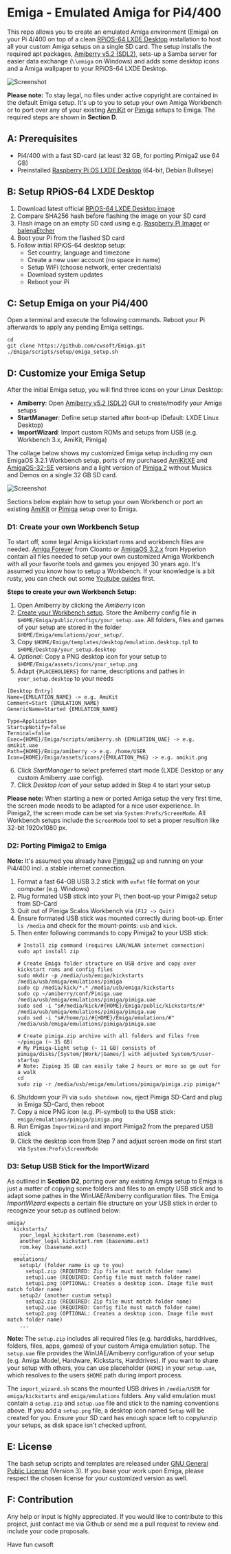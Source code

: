 # Emiga - Emulated Amiga for Pi4/400
This repo allows you to create an emulated Amiga environment (Emiga) on your Pi 4/400 on top of a clean [RPiOS-64 LXDE Desktop](https://www.raspberrypi.com/software/operating-systems/#raspberry-pi-os-64-bit) installation to host all your custom Amiga setups on a single SD card. The setup installs the required apt packages, [Amiberry v5.2 (SDL2)](https://github.com/midwan/amiberry), sets-up a Samba server for easier data exchange (`\\emiga` on Windows) and adds some desktop icons and a Amiga wallpaper to your RPiOS-64 LXDE Desktop.

![Screenshot](./assets/screenshots/emiga_env.png)

**Please note:** To stay legal, no files under active copyright are contained in the default Emiga setup. It's up to you to setup your own Amiga Workbench or to port over any of your existing [AmiKit](https://www.amikit.amiga.sk) or [Pimiga](https://youtube.com/watch?v=KLJk8fTjQLw) setups to Emiga. The required steps are shown in
**Section D**.

## A: Prerequisites
- Pi4/400 with a fast SD-card (at least 32 GB, for porting Pimiga2 use 64 GB)
- Preinstalled [Raspberry Pi OS LXDE Desktop](https://www.raspberrypi.com/software/operating-systems/#raspberry-pi-os-64-bit) (64-bit, Debian Bullseye)

## B: Setup RPiOS-64 LXDE Desktop
1. Download latest official [RPiOS-64 LXDE Desktop image](https://www.raspberrypi.com/software/operating-systems/#raspberry-pi-os-64-bit)
2. Compare SHA256 hash before flashing the image on your SD card
3. Flash image on an empty SD card using e.g. [Raspberry Pi Imager](https://www.raspberrypi.com/software/) or [balenaEtcher](https://www.balena.io/etcher/)
4. Boot your Pi from the flashed SD card
5. Follow initial RPiOS-64 desktop setup:
   - Set country, language and timezone
   - Create a new user account (no space in name)
   - Setup WiFi (choose network, enter credentials)
   - Download system updates
   - Reboot your Pi

## C: Setup Emiga on your Pi4/400
Open a terminal and execute the following commands. Reboot your Pi afterwards to apply any pending Emiga settings.
```
cd
git clone https://github.com/cwsoft/Emiga.git
./Emiga/scripts/setup/emiga_setup.sh
```
## D: Customize your Emiga Setup
After the initial Emiga setup, you will find three icons on your Linux Desktop:
- **Amiberry**: Open [Amiberry v5.2 (SDL2)](https://github.com/midwan/amiberry) GUI to create/modify your Amiga setups
- **StartManager**: Define setup started after boot-up (Default: LXDE Linux Desktop)
- **ImportWizard**: Import custom ROMs and setups from USB (e.g. Workbench 3.x, AmiKit, Pimiga)

The collage below shows my customized Emiga setup including my own EmigaOS 3.2.1 Workbench setup, ports of my purchased [AmiKitXE](https://www.amikit.amiga.sk) and [AmigaOS-32-SE](https://www.youtube.com/watch?v=p0AUsKNsFFo&list=PLPPMLgyyaMutm5waSlND4w-01SHVCbZwt&index=5) versions and a light version of [Pimiga 2](https://youtube.com/watch?v=KLJk8fTjQLw) without Musics and Demos on a single 32 GB SD card.

![Screenshot](./assets/screenshots/emiga_custom_setup_collage.png)

Sections below explain how to setup your own Workbench or port an existing [AmiKit](https://www.amikit.amiga.sk) or [Pimiga](https://youtube.com/watch?v=KLJk8fTjQLw) setup over to Emiga.

### D1: Create your own Workbench Setup
To start off, some legal Amiga kickstart roms and workbench files are needed. [Amiga Forever](https://www.amigaforever.com) from Cloanto or [AmigaOS 3.2.x](https://www.hyperion-entertainment.com) from Hyperion contain all files needed to setup your own customized Amiga Workbench with all your favorite tools and games you enjoyed 30 years ago. It's assumed you know how to setup a Workbench. If your knowledge is a bit rusty, you can check out some [Youtube guides](https://www.youtube.com/watch?v=jJG8-KG9tLI) first.

**Steps to create your own Workbench Setup:**
1. Open Amiberry by clicking the *Amiberry* icon
2. [Create your Workbench setup](https://www.youtube.com/watch?v=XKnSbTQDI_o). Store the Amiberry config file in `$HOME/Emiga/public/configs/your_setup.uae`. All folders, files and games of your setup are stored in the folder `$HOME/Emiga/emulations/your_setup/`.
3. Copy `$HOME/Emiga/templates/desktop/emulation.desktop.tpl` to `$HOME/Desktop/your_setup.desktop`
4. *Optional:* Copy a PNG desktop icon for your setup to `$HOME/Emiga/assets/icons/your_setup.png`
5. Adapt `{PLACEHOLDERS}` for name, descriptions and pathes in `your_setup.desktop` to your needs
```
[Desktop Entry]
Name={EMULATION_NAME} -> e.g. AmiKit
Comment=Start {EMULATION_NAME} 
GenericName=Started {EMULATION_NAME}

Type=Application
StartupNotify=false
Terminal=false
Exec={HOME}/Emiga/scripts/amiberry.sh {EMULATION_UAE} -> e.g. amikit.uae
Path={HOME}/Emiga/amiberry -> e.g. /home/USER
Icon={HOME}/Emiga/assets/icons/{EMULATION_PNG} -> e.g. amikit.png
```
6. Click *StartManager* to select preferred start mode (LXDE Desktop or any custom Amiberry .uae config).
7. Click *Desktop icon* of your setup added in Step 4 to start your setup

**Please note:** When starting a new or ported Amiga setup the very first time, the screen mode needs to be adapted for a nice user experience. In Pimiga2, the screen mode can be set via `System:Prefs/ScreenMode`. All Workbench setups include the `ScreenMode` tool to set a proper resultion like 32-bit 1920x1080 px.

### D2: Porting Pimiga2 to Emiga
**Note:** It's assumed you already have [Pimiga2](https://youtube.com/watch?v=KLJk8fTjQLw) up and running on your Pi4/400 incl. a stable internet connection.

1. Format a fast 64-GB USB 3.2 stick with `exFat` file format on your computer (e.g. Windows)
2. Plug formated USB stick into your Pi, then boot-up your Pimiga2 setup from SD-Card
3. Quit out of Pimiga Scalos Workbench via `(F12 -> Quit)`
4. Ensure formated USB stick was mounted correctly during boot-up. Enter `ls /media` and check for the mount-points: `usb` and `kick`.
5. Then enter following commands to copy Pimiga2 to your USB stick:
   ```
   # Install zip command (requires LAN/WLAN internet connection)
   sudo apt install zip
   
   # Create Emiga folder structure on USB drive and copy over kickstart roms and config files
   sudo mkdir -p /media/usb/emiga/kickstarts /media/usb/emiga/emulations/pimiga
   sudo cp /media/kick/*.* /media/usb/emiga/kickstarts
   sudo cp ~/amiberry/conf/Pimiga.uae /media/usb/emiga/emulations/pimiga/pimiga.uae
   sudo sed -i "s#/media/kick/#{HOME}/Emiga/public/kickstarts/#" /media/usb/emiga/emulations/pimiga/pimiga.uae
   sudo sed -i "s#/home/pi/#{HOME}/Emiga/emulations/#" /media/usb/emiga/emulations/pimiga/pimiga.uae
   
   # Create pimiga.zip archive with all folders and files from ~/pimiga (~ 35 GB)
   # My Pimiga-Light setup (~ 11 GB) consists of pimiga/disks/[System/|Work/|Games/] with adjusted System/S/user-startup
   # Note: Ziping 35 GB can easily take 2 hours or more so go out for a walk
   cd
   sudo zip -r /media/usb/emiga/emulations/pimiga/pimiga.zip pimiga/*
   ```
6. Shutdown your Pi via `sudo shutdown now`, eject Pimiga SD-Card and plug in Emiga SD-Card, then reboot
7. Copy a nice PNG icon (e.g. PI-symbol) to the USB stick: `emiga/emulations/pimiga/pimiga.png`
8. Run Emigas `ImportWizard` and import Pimiga2 from the prepared USB stick
9. Click the desktop icon from Step 7 and adjust screen mode on first start via `System:Prefs\ScreenMode`

### D3: Setup USB Stick for the ImportWizard
As outlined in **Section D2**, porting over any existing Amiga setup to Emiga is just a matter of copying some folders and files to an empty USB stick and to adapt some pathes in the WinUAE/Amiberry configuration files. The Emiga *ImportWizard* expects a certain file structure on your USB stick in order to recognize your setup as outlined below:
```
emiga/
  kickstarts/
    your_legal_kickstart.rom (basename.ext)
    another_legal_kickstart.rom (basename.ext)
    rom.key (basename.ext)
    ...
  emulations/
    setup1/ (folder name is up to you)
      setup1.zip (REQUIRED: Zip file must match folder name)
      setup1.uae (REQUIRED: Config file must match folder name)
      setup1.png (OPTIONAL: Creates a desktop icon. Image file must match folder name)
    setup2/ (another custum setup)
      setup2.zip (REQUIRED: Zip file must match folder name)
      setup2.uae (REQUIRED: Config file must match folder name)
      setup2.png (OPTIONAL: Creates a desktop icon. Image file must match folder name)
    ...
```

**Note:** The `setup.zip` includes all required files (e.g. harddisks, harddrives, folders, files, apps, games) of your custom Amiga emulation setup. The `setup.uae` file provides the WinUAE/Amiberry configuration of your setup (e.g. Amiga Model, Hardware, Kickstarts, Harddrives). If you want to share your setup with others, you can use placeholder `{HOME}` in your `setup.uae`, which resolves to the users `$HOME` path during import process.

The `import_wizard.sh` scans the mounted USB drives in `/media/USER` for `emiga/kickstarts` and `emiga/emulations` folders. Any valid emulation must contain a `setup.zip` and `setup.uae` file and stick to the naming conventions above. If you add a `setup.png` file, a desktop icon named `Setup` will be created for you. Ensure your SD card has enough space left to copy/unzip your setups, as disk space isn't checked upfront.

## E: License
The bash setup scripts and templates are released under [GNU General Public License](./LICENSE.txt) (Version 3). If you base your work upon Emiga, please respect the chosen license for your customized version as well.

## F: Contribution
Any help or input is highly appreciated. If you would like to contribute to this project, just contact me via Github or send me a pull request to review and include your code proposals.

Have fun
cwsoft
